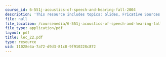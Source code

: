 ```yaml
---
course_id: 6-551j-acoustics-of-speech-and-hearing-fall-2004
description: 'This resource includes topics: Glides, Fricative Sources and Consonants'
file: null
file_location: /coursemedia/6-551j-acoustics-of-speech-and-hearing-fall-2004/11028e4a7a72d9d381c09f910228c872_lec_22.pdf
file_type: application/pdf
layout: pdf
title: lec_22.pdf
type: resource
uid: 11028e4a-7a72-d9d3-81c0-9f910228c872
---
```

